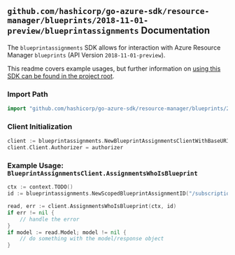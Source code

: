 
## `github.com/hashicorp/go-azure-sdk/resource-manager/blueprints/2018-11-01-preview/blueprintassignments` Documentation

The `blueprintassignments` SDK allows for interaction with Azure Resource Manager `blueprints` (API Version `2018-11-01-preview`).

This readme covers example usages, but further information on [using this SDK can be found in the project root](https://github.com/hashicorp/go-azure-sdk/tree/main/docs).

### Import Path

```go
import "github.com/hashicorp/go-azure-sdk/resource-manager/blueprints/2018-11-01-preview/blueprintassignments"
```


### Client Initialization

```go
client := blueprintassignments.NewBlueprintAssignmentsClientWithBaseURI("https://management.azure.com")
client.Client.Authorizer = authorizer
```


### Example Usage: `BlueprintAssignmentsClient.AssignmentsWhoIsBlueprint`

```go
ctx := context.TODO()
id := blueprintassignments.NewScopedBlueprintAssignmentID("/subscriptions/12345678-1234-9876-4563-123456789012/resourceGroups/some-resource-group", "assignmentName")

read, err := client.AssignmentsWhoIsBlueprint(ctx, id)
if err != nil {
	// handle the error
}
if model := read.Model; model != nil {
	// do something with the model/response object
}
```
